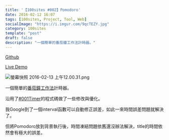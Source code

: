 ```yaml
---
title: '【100sites #002】Pomodoro'
date: 2016-02-12 16:07
tags: [100sites, Project, Tool, Web]
socialImage: "https://i.imgur.com/9qcTEZY.jpg"
category: 100sites
template: "post"
draft: false
description: "一個簡單的番茄鐘工作法計時器。"
---
```


<p><a href="https://github.com/Kamigami55/100sites/tree/master/002_Pomodoro">Github</a></p>

<p><a href="http://kamigami55.github.io/100sites/002_Pomodoro/pomodoro.html" target="_blank">Live Demo</a></p>

![螢幕快照 2016-02-13 上午12.00.31.png](https://i.imgur.com/9qcTEZY.jpg)

<p>一個簡單的<a href="https://zh.wikipedia.org/zh-tw/番茄工作法" target="_blank">番茄鐘工作法</a>計時器。

沿用了<a href="http://easonchang.com/2016/02/12/100sites-001-timer/" target="_blank">#001Timer</a>的程式碼做了一些修改與優化。</p>

<p>我Google到了一個interval函數可以自動修正誤差，如此一來時間誤差問題就解決了。</p>

<p>但將Pomodoro放到背景執行後，時間凍結問題依舊還沒辦法解決，title的時間依然會有極大的誤差。</p>